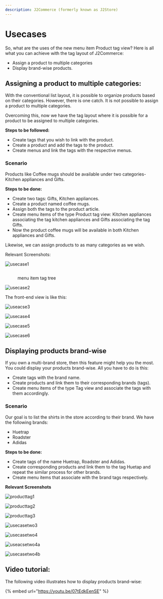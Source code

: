 ```yaml
---
description: J2Commerce (formerly known as J2Store)
---
```


# Usecases

So, what are the uses of the new menu item Product tag view? Here is all what you can achieve with the tag layout of J2Commerce:

* Assign a product to multiple categories
* Display brand-wise products.

## Assigning a product to multiple categories: <a href="#assigning-a-product-to-multiple-categories" id="assigning-a-product-to-multiple-categories"></a>

With the conventional list layout, it is possible to organize products based on their categories. However, there is one catch. It is not possible to assign a product to multiple categories.

Overcoming this, now we have the tag layout where it is possible for a product to be assigned to multiple categories.

**Steps to be followed:**

* Create tags that you wish to link with the product.
* Create a product and add the tags to the product.
* Create menus and link the tags with the respective menus.

### Scenario <a href="#scenario" id="scenario"></a>

Products like Coffee mugs should be available under two categories- Kitchen appliances and Gifts.

**Steps to be done:**

* Create two tags: Gifts, Kitchen appliances.
* Create a product named coffee mugs.
* Assign both the tags to the product article.
* Create menu items of the type Product tag view: Kitchen appliances associating the tag kitchen appliances and Gifts associating the tag Gifts.
* Now the product coffee mugs will be available in both Kitchen appliances and Gifts.

Likewise, we can assign products to as many categories as we wish.

Relevant Screenshots:

![usecase1](<../.gitbook/assets/adding more tags2.png>)

<figure><img src="../.gitbook/assets/adding a tag tree2.webp" alt=""><figcaption><p>menu item tag tree</p></figcaption></figure>

![usecase2](<../.gitbook/assets/adding multiple tags2.png>)

The front-end view is like this:

![useacse3](<../.gitbook/assets/kitchen tag2.webp>)

![usecase4](<../.gitbook/assets/gifts tag2.webp>)

![usecase5](https://raw.githubusercontent.com/j2store/doc-images/master/layout/usecases/producttagusecase5.png)

![usecase6](https://raw.githubusercontent.com/j2store/doc-images/master/layout/usecases/producttagusecase6.png)

## Displaying products brand-wise <a href="#displaying-products-brand-wise" id="displaying-products-brand-wise"></a>

If you own a multi-brand store, then this feature might help you the most. You could display your products brand-wise. All you have to do is this:

* Create tags with the brand name.
* Create products and link them to their corresponding brands (tags).
* Create menu items of the type Tag view and associate the tags with them accordingly.

### Scenario <a href="#scenario-1" id="scenario-1"></a>

Our goal is to list the shirts in the store according to their brand. We have the following brands:

* Huetrap
* Roadster
* Adidas

**Steps to be done:**

* Create tags of the name Huetrap, Roadster and Adidas.
* Create corresponding products and link them to the tag Huetap and repeat the similar process for other brands.
* Create menu items that associate with the brand tags respectively.

**Relevant Screenshots**

![producttag1](<../.gitbook/assets/tags for men3 (1).webp>)

![producttag2](<../.gitbook/assets/shoes for men2.webp>)

![producttag3](<../.gitbook/assets/shop articles2.webp>)

![usecasetwo3](<../.gitbook/assets/tags for men2.webp>)

![usecasetwo4](https://raw.githubusercontent.com/j2store/doc-images/master/layout/usecases/producttagusecasetwo4.png)

![useacsetwo4a](https://raw.githubusercontent.com/j2store/doc-images/master/layout/usecases/producttagusecasetwo4a.png)

![usecasetwo4b](https://raw.githubusercontent.com/j2store/doc-images/master/layout/usecases/producttagusecasetwo4b.png)

## Video tutorial: <a href="#video-tutorial" id="video-tutorial"></a>

The following video illustrates how to display products brand-wise:

{% embed url="https://youtu.be/07tEdkEenSE" %}
